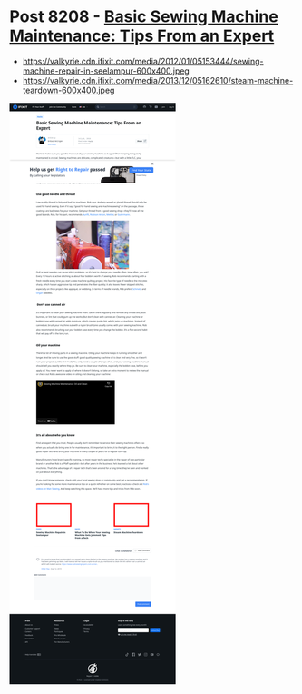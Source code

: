 # Post 8208 - [Basic Sewing Machine Maintenance: Tips From an Expert](https://www.ifixit.com/News/8208/basic-sewing-machine-maintenance)

- https://valkyrie.cdn.ifixit.com/media/2012/01/05153444/sewing-machine-repair-in-seelampur-600x400.jpeg
- https://valkyrie.cdn.ifixit.com/media/2013/12/05162610/steam-machine-teardown-600x400.jpeg

![screencap](screenshots/a5bfb660-d555-43ef-9967-fe1d86543550.png)
